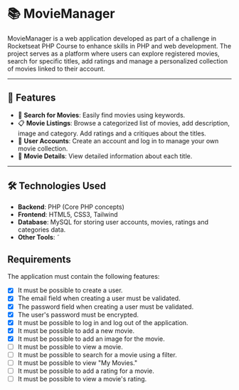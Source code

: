 # 📚 MovieManager

MovieManager is a web application developed as part of a challenge in Rocketseat PHP Course to enhance skills in PHP and web development. The project serves as a platform where users can explore registered movies, search for specific titles, add ratings and manage a personalized collection of movies linked to their account.

---

## 🚀 Features

- 🔎 **Search for Movies**: Easily find movies using keywords.
- 📋 **Movie Listings**: Browse a categorized list of movies, add description, image and category. Add ratings and a critiques about the titles.
- 👤 **User Accounts**: Create an account and log in to manage your own movie collection.
- 📖 **Movie Details**: View detailed information about each title.

---

## 🛠️ Technologies Used

- **Backend**: PHP (Core PHP concepts)
- **Frontend**: HTML5, CSS3, Tailwind
- **Database**: MySQL for storing user accounts, movies, ratings and categories data.
- **Other Tools**: ˜

## Requirements
The application must contain the following features:

- [x] It must be possible to create a user.
- [x] The email field when creating a user must be validated.
- [x] The password field when creating a user must be validated.
- [x] The user's password must be encrypted.
- [x] It must be possible to log in and log out of the application.
- [x] It must be possible to add a new movie.
- [x] It must be possible to add an image for the movie.
- [ ] It must be possible to view a movie.
- [ ] It must be possible to search for a movie using a filter.
- [ ] It must be possible to view "My Movies."
- [ ] It must be possible to add a rating for a movie.
- [ ] It must be possible to view a movie's rating.
